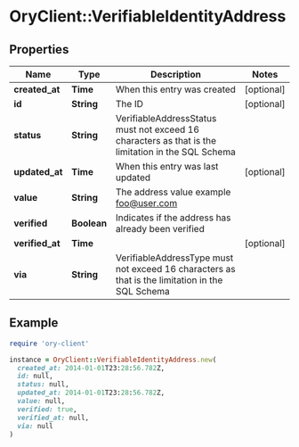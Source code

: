 # OryClient::VerifiableIdentityAddress

## Properties

| Name | Type | Description | Notes |
| ---- | ---- | ----------- | ----- |
| **created_at** | **Time** | When this entry was created | [optional] |
| **id** | **String** | The ID | [optional] |
| **status** | **String** | VerifiableAddressStatus must not exceed 16 characters as that is the limitation in the SQL Schema |  |
| **updated_at** | **Time** | When this entry was last updated | [optional] |
| **value** | **String** | The address value  example foo@user.com |  |
| **verified** | **Boolean** | Indicates if the address has already been verified |  |
| **verified_at** | **Time** |  | [optional] |
| **via** | **String** | VerifiableAddressType must not exceed 16 characters as that is the limitation in the SQL Schema |  |

## Example

```ruby
require 'ory-client'

instance = OryClient::VerifiableIdentityAddress.new(
  created_at: 2014-01-01T23:28:56.782Z,
  id: null,
  status: null,
  updated_at: 2014-01-01T23:28:56.782Z,
  value: null,
  verified: true,
  verified_at: null,
  via: null
)
```

